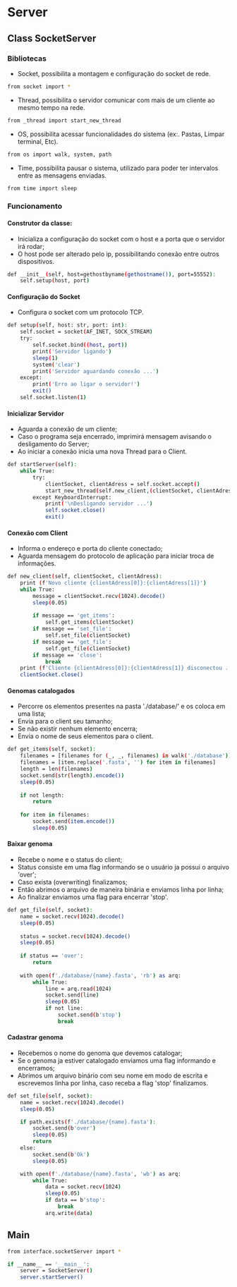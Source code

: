 # Server

## Class SocketServer
### Bibliotecas

- Socket, possibilita a montagem e configuração do socket de rede.
```sh
from socket import *
```

- Thread, possibilita o servidor comunicar com mais de um cliente ao mesmo tempo na rede.
```sh
from _thread import start_new_thread
```

- OS, possibilita acessar funcionalidades do sistema (ex:. Pastas, Limpar terminal, Etc).
```sh
from os import walk, system, path
```

- Time, possibilita pausar o sistema, utilizado para poder ter intervalos entre as mensagens enviadas.
```sh
from time import sleep
```

### Funcionamento

#### Construtor da classe:

- Inicializa a configuração do socket com o host e a porta que o servidor irá rodar;
- O host pode ser alterado pelo ip, possibilitando conexão entre outros dispositivos.

```sh
def __init__(self, host=gethostbyname(gethostname()), port=55552):
    self.setup(host, port)
```

#### Configuração do Socket

- Configura o socket com um protocolo TCP.

```sh
def setup(self, host: str, port: int):
    self.socket = socket(AF_INET, SOCK_STREAM)
    try:
        self.socket.bind((host, port))
        print('Servidor ligando')
        sleep(1)
        system('clear')
        print('Servidor aguardando conexão ...')
    except:
        print('Erro ao ligar o servidor!')
        exit()
    self.socket.listen(1)
```

#### Inicializar Servidor

- Aguarda a conexão de um cliente;
- Caso o programa seja encerrado, imprimirá mensagem avisando o desligamento do Server;
- Ao iniciar a conexão inicia uma nova Thread para o Client.

```sh
def startServer(self):
    while True:
        try:
            clientSocket, clientAdress = self.socket.accept()
            start_new_thread(self.new_client,(clientSocket, clientAdress))
        except KeyboardInterrupt:
            print('\nDesligando servidor ...')
            self.socket.close()
            exit()
```

#### Conexão com Client

- Informa o endereço e porta do cliente conectado;
- Aguarda mensagem do protocolo de aplicação para iniciar troca de informações.

```sh
def new_client(self, clientSocket, clientAdress):
    print (f'Novo cliente {clientAdress[0]}:{clientAdress[1]}')
    while True:
        message = clientSocket.recv(1024).decode()
        sleep(0.05)
        
        if message == 'get_items':
            self.get_items(clientSocket)
        if message == 'set_file':
            self.set_file(clientSocket)
        if message == 'get_file':
            self.get_file(clientSocket)
        if message == 'close':
            break
    print (f'Cliente {clientAdress[0]}:{clientAdress[1]} disconectou ...')
    clientSocket.close()
```

#### Genomas catalogados

- Percorre os elementos presentes na pasta './database/' e os coloca em uma lista;
- Envia para o client seu tamanho;
- Se não existir nenhum elemento encerra;
- Envia o nome de seus elementos para o client.

```sh
def get_items(self, socket):
    filenames = [filenames for (_, _, filenames) in walk('./database')][0]
    filenames = [item.replace('.fasta', '') for item in filenames]
    length = len(filenames)
    socket.send(str(length).encode())
    sleep(0.05)
    
    if not length:
        return
    
    for item in filenames:
        socket.send(item.encode())
        sleep(0.05)
```

#### Baixar genoma

- Recebe o nome e o status do client;
- Status consiste em uma flag informando se o usuário ja possui o arquivo 'over';
- Caso exista (overwriting) finalizamos;
- Então abrimos o arquivo de maneira binária e enviamos linha por linha;
- Ao finalizar enviamos uma flag para encerrar 'stop'.

```sh
def get_file(self, socket):
    name = socket.recv(1024).decode()
    sleep(0.05)
    
    status = socket.recv(1024).decode()
    sleep(0.05)
    
    if status == 'over':
        return
        
    with open(f'./database/{name}.fasta', 'rb') as arq:
        while True:
            line = arq.read(1024)
            socket.send(line)
            sleep(0.05)
            if not line:
                socket.send(b'stop')
                break
```

#### Cadastrar genoma

- Recebemos o nome do genoma que devemos catalogar;
- Se o genoma ja estiver catalogado enviamos uma flag informando e encerramos;
- Abrimos um arquivo binário com seu nome em modo de escrita e escrevemos linha por linha, caso receba a flag 'stop' finalizamos.

```sh
def set_file(self, socket):
    name = socket.recv(1024).decode()
    sleep(0.05)

    if path.exists(f'./database/{name}.fasta'):
        socket.send(b'over')
        sleep(0.05)
        return
    else:
        socket.send(b'Ok')
        sleep(0.05)

    with open(f'./database/{name}.fasta', 'wb') as arq:
        while True:
            data = socket.recv(1024)
            sleep(0.05)
            if data == b'stop':
                break
            arq.write(data)
```

## Main
```sh
from interface.socketServer import *

if __name__ == '__main__':
    server = SocketServer()
    server.startServer()
```